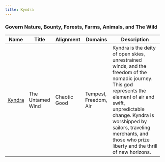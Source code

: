 ```yaml
---
title: Kyndra
---
```


### Govern Nature, Bounty, Forests, Farms, Animals, and The Wild

| Name | Title | Alignment | Domains | Description |
| --- | --- | --- | --- | --- |
| [Kyndra](/assets/pantheons/green_pantheon/Kyndra.jpg) | The Untamed Wind | Chaotic Good | Tempest, Freedom, Air | Kyndra is the deity of open skies, unrestrained winds, and the freedom of the nomadic journey. This god represents the element of air and swift, unpredictable change. Kyndra is worshipped by sailors, traveling merchants, and those who prize liberty and the thrill of new horizons. |
